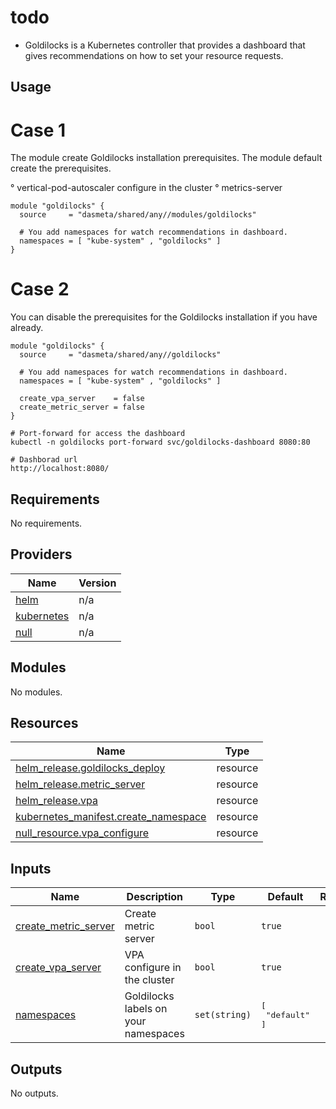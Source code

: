 # todo
- Goldilocks is a Kubernetes controller that provides a dashboard that gives recommendations on how to set your resource requests.

## Usage

# Case 1

The module create Goldilocks installation prerequisites. The module default create the prerequisites.

° vertical-pod-autoscaler configure in the cluster
° metrics-server

```
module "goldilocks" {
  source     = "dasmeta/shared/any//modules/goldilocks"

  # You add namespaces for watch recommendations in dashboard.
  namespaces = [ "kube-system" , "goldilocks" ]
}
```

# Case 2

You can disable the prerequisites for the Goldilocks installation if you have already.

```
module "goldilocks" {
  source     = "dasmeta/shared/any//goldilocks"

  # You add namespaces for watch recommendations in dashboard.
  namespaces = [ "kube-system" , "goldilocks" ]

  create_vpa_server    = false
  create_metric_server = false
}

```

```
# Port-forward for access the dashboard
kubectl -n goldilocks port-forward svc/goldilocks-dashboard 8080:80

# Dashborad url
http://localhost:8080/
```
<!-- BEGINNING OF PRE-COMMIT-TERRAFORM DOCS HOOK -->
## Requirements

No requirements.

## Providers

| Name | Version |
|------|---------|
| <a name="provider_helm"></a> [helm](#provider\_helm) | n/a |
| <a name="provider_kubernetes"></a> [kubernetes](#provider\_kubernetes) | n/a |
| <a name="provider_null"></a> [null](#provider\_null) | n/a |

## Modules

No modules.

## Resources

| Name | Type |
|------|------|
| [helm_release.goldilocks_deploy](https://registry.terraform.io/providers/hashicorp/helm/latest/docs/resources/release) | resource |
| [helm_release.metric_server](https://registry.terraform.io/providers/hashicorp/helm/latest/docs/resources/release) | resource |
| [helm_release.vpa](https://registry.terraform.io/providers/hashicorp/helm/latest/docs/resources/release) | resource |
| [kubernetes_manifest.create_namespace](https://registry.terraform.io/providers/hashicorp/kubernetes/latest/docs/resources/manifest) | resource |
| [null_resource.vpa_configure](https://registry.terraform.io/providers/hashicorp/null/latest/docs/resources/resource) | resource |

## Inputs

| Name | Description | Type | Default | Required |
|------|-------------|------|---------|:--------:|
| <a name="input_create_metric_server"></a> [create\_metric\_server](#input\_create\_metric\_server) | Create metric server | `bool` | `true` | no |
| <a name="input_create_vpa_server"></a> [create\_vpa\_server](#input\_create\_vpa\_server) | VPA configure in the cluster | `bool` | `true` | no |
| <a name="input_namespaces"></a> [namespaces](#input\_namespaces) | Goldilocks labels on your namespaces | `set(string)` | <pre>[<br/>  "default"<br/>]</pre> | no |

## Outputs

No outputs.
<!-- END OF PRE-COMMIT-TERRAFORM DOCS HOOK -->
